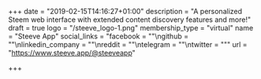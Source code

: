 +++
date = "2019-02-15T14:16:27+01:00"
description = "A personalized Steem web interface with extended content discovery features and more!"
draft = true
logo = "/steeve_logo-1.png"
membership_type = "virtual"
name = "Steeve App"
social_links = "facebook = \"\"\ngithub = \"\"\nlinkedin_company = \"\"\nreddit = \"\"\ntelegram = \"\"\ntwitter = \"\""
url = "https://www.steeve.app/@steeveapp"

+++
